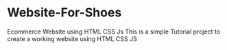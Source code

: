 # Website-For-Shoes
Ecommerce Website using HTML CSS Js
This is a simple Tutorial project to create a working website using HTML CSS JS 
